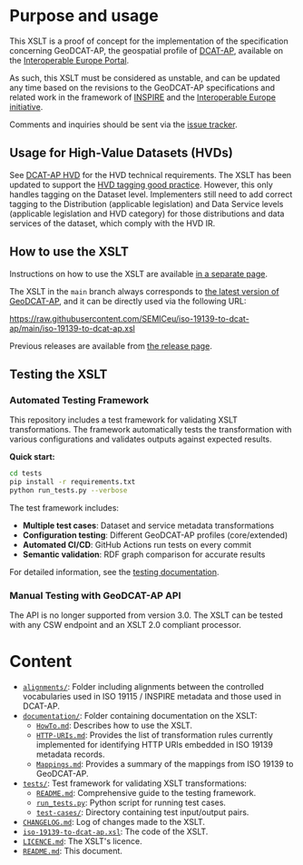 # Purpose and usage

This XSLT is a proof of concept for the implementation of the specification concerning GeoDCAT-AP, the geospatial profile of [DCAT-AP](https://joinup.ec.europa.eu/node/63567/), available on the [Interoperable Europe Portal](https://joinup.ec.europa.eu/collection/semic-support-centre/solution/geodcat-application-profile-data-portals-europe).
    
As such, this XSLT must be considered as unstable, and can be updated any time based on the revisions to the GeoDCAT-AP specifications and related work in the framework of [INSPIRE](http://inspire.ec.europa.eu/) and the [Interoperable Europe initiative](https://joinup.ec.europa.eu/interoperable-europe).

Comments and inquiries should be sent via the [issue tracker](https://github.com/SEMICeu/iso-19139-to-dcat-ap/issues/).

## Usage for High-Value Datasets (HVDs)

See [DCAT-AP HVD](https://semiceu.github.io/DCAT-AP/releases/3.0.0-hvd/) for the HVD technical requirements.
The XSLT has been updated to support the [HVD tagging good practice](https://github.com/INSPIRE-MIF/GeoDCAT-AP-pilot/tree/main/good-practices/hvd-tagging).
However, this only handles tagging on the Dataset level.
Implementers still need to add correct tagging to the Distribution (applicable legislation) and Data Service levels (applicable legislation and HVD category) for those distributions and data services of the dataset, which comply with the HVD IR.

## How to use the XSLT

Instructions on how to use the XSLT are available [in a separate page](./documentation/HowTo.md).

The XSLT in the `main` branch always corresponds to [the latest version of GeoDCAT-AP](https://semiceu.github.io/GeoDCAT-AP/releases/), and it can be directly used via the following URL:

https://raw.githubusercontent.com/SEMICeu/iso-19139-to-dcat-ap/main/iso-19139-to-dcat-ap.xsl

Previous releases are available from [the release page](https://github.com/SEMICeu/iso-19139-to-dcat-ap/releases).

## Testing the XSLT

### Automated Testing Framework

This repository includes a test framework for validating XSLT transformations.
The framework automatically tests the transformation with various configurations and validates outputs against expected results.

**Quick start:**
```bash
cd tests
pip install -r requirements.txt
python run_tests.py --verbose
```

The test framework includes:
- **Multiple test cases**: Dataset and service metadata transformations
- **Configuration testing**: Different GeoDCAT-AP profiles (core/extended)
- **Automated CI/CD**: GitHub Actions run tests on every commit
- **Semantic validation**: RDF graph comparison for accurate results

For detailed information, see the [testing documentation](./tests/README.md).

### Manual Testing with GeoDCAT-AP API

The API is no longer supported from version 3.0. The XSLT can be tested with any CSW endpoint and an XSLT 2.0 compliant processor.

# Content

* [`alignments/`](./alignments/): Folder including alignments between the controlled vocabularies used in ISO 19115 / INSPIRE metadata and those used in DCAT-AP.
* [`documentation/`](./documentation/): Folder containing documentation on the XSLT:
    * [`HowTo.md`](./documentation/HowTo.md): Describes how to use the XSLT.
    * [`HTTP-URIs.md`](./documentation/HTTP-URIs.md): Provides the list of transformation rules currently implemented for identifying HTTP URIs embedded in ISO 19139 metadata records.
    * [`Mappings.md`](./documentation/Mappings.md): Provides a summary of the mappings from ISO 19139 to GeoDCAT-AP.
* [`tests/`](./tests/): Test framework for validating XSLT transformations:
    * [`README.md`](./tests/README.md): Comprehensive guide to the testing framework.
    * [`run_tests.py`](./tests/run_tests.py): Python script for running test cases.
    * [`test-cases/`](./tests/test-cases/): Directory containing test input/output pairs.
* [`CHANGELOG.md`](./CHANGELOG.md): Log of changes made to the XSLT.
* [`iso-19139-to-dcat-ap.xsl`](./iso-19139-to-dcat-ap.xsl): The code of the XSLT.
* [`LICENCE.md`](./LICENCE.md): The XSLT's licence.
* [`README.md`](./README.md): This document.
